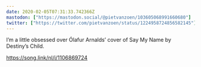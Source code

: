 ```yaml
---
date: 2020-02-05T07:31:33.742366Z
mastodon: ["https://mastodon.social/@pietvanzoen/103605068991660680"]
twitter: ["https://twitter.com/pietvanzoen/status/1224958724856582145"]
---
```

I’m a little obsessed over Ólafur Arnalds’ cover of Say My Name by Destiny’s Child. 

https://song.link/nl/i/1106869724
